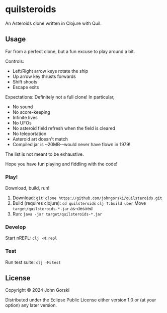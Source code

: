 # quilsteroids

An Asteroids clone written in Clojure with Quil.

## Usage

Far from a perfect clone, but a fun excuse to play around a bit.

Controls:
- Left/Right arrow keys rotate the ship
- Up arrow key thrusts forwards
- Shift shoots
- Escape exits

Expectations: Definitely not a full clone! In particular,
- No sound
- No score-keeping
- Infinite lives
- No UFOs
- No asteroid field refresh when the field is cleared
- No teleportation
- Asteroid art doesn't match
- Compiled jar is ~20MB--would never have flown in 1979!

The list is not meant to be exhaustive.

Hope you have fun playing and fiddling with the code!

### Play!

Download, build, run!

1. Download: `git clone https://github.com/johngorski/quilsteroids.git`
2. Build (requires clojure):
   `cd quilsteroids`
   `clj T:build uber`
   Move `target/quilsteroids-*.jar` as-desired
3. Run: `java -jar target/quilsteroids-*.jar`

### Develop

Start nREPL: `clj -M:repl`

### Test

Run test suite: `clj -M:test`

## License

Copyright © 2024 John Gorski

Distributed under the Eclipse Public License either version 1.0 or (at
your option) any later version.
